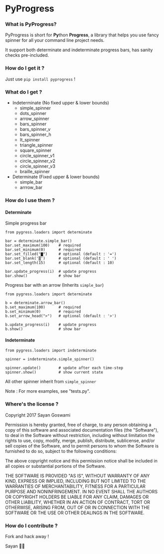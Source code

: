 # PyProgress

### What is PyProgress?

PyProgress is short for **Py**thon **Progress**, a library that helps you use fancy spinner for all your command line project needs.

It support both determinate and indeterminate progress bars, has sanity checks pre-included.

### How do I get it ?

Just use `pip install pyprogress` !

### What do I get ?

- Indeterminate (No fixed upper & lower bounds)
    + simple_spinner
    + dots_spinner
    + arrow_spinner
    + bars_spinner
    + bars_spinner_v
    + bars_spinner_h
    + lt_spinner
    + triangle_spinner
    + square_spinner
    + circle_spinner_v1
    + circle_spinner_v2
    + circle_spinner_v3
    + braille_spinner
- Determinate (Fixed upper & lower bounds)
    + simple_bar
    + arrrow_bar

### How do I use them ?

#### Determinate

Simple progress bar

    from pygress.loaders import determinate
    
    bar = determinate.simple_bar() 
    bar.set_maximum(100)    # required
    bar.set_minimum(0)      # required
    bar.set_filled("▇")     # optional (default : '=')
    bar.set_blank('▒')      # optional (default : ' ')
    bar.set_length(15)      # optional (default : 10)
    
    bar.update_progress(i)  # update progress
    bar.show()              # show bar

Progress bar with an arrow (Inherits `simple_bar`)

    from pygress.loaders import determinate
    
    b = determinate.arrow_bar()
    b.set_maximum(100)      # required
    b.set_minimum(0)        # required
    b.set_arrow_head(">")   # optional (default : '>')
    
    b.update_progress(i)    # update progress
    b.show()                # show bar


#### Indeterminate

    from pygress.loaders import indeterminate

    spinner = indeterminate.simple_spinner()
    
    spinner.update()        # update after each time-step
    spinner.show()          # show current state

All other spinner inherit from `simple_spinner`

Note : For more examples, see "tests.py".


### Where's the license ?

Copyright 2017 Sayan Goswami

Permission is hereby granted, free of charge, to any person obtaining a copy of this software and associated documentation files (the "Software"), to deal in the Software without restriction, including without limitation the rights to use, copy, modify, merge, publish, distribute, sublicense, and/or sell copies of the Software, and to permit persons to whom the Software is furnished to do so, subject to the following conditions:

The above copyright notice and this permission notice shall be included in all copies or substantial portions of the Software.

THE SOFTWARE IS PROVIDED "AS IS", WITHOUT WARRANTY OF ANY KIND, EXPRESS OR IMPLIED, INCLUDING BUT NOT LIMITED TO THE WARRANTIES OF MERCHANTABILITY, FITNESS FOR A PARTICULAR PURPOSE AND NONINFRINGEMENT. IN NO EVENT SHALL THE AUTHORS OR COPYRIGHT HOLDERS BE LIABLE FOR ANY CLAIM, DAMAGES OR OTHER LIABILITY, WHETHER IN AN ACTION OF CONTRACT, TORT OR OTHERWISE, ARISING FROM, OUT OF OR IN CONNECTION WITH THE SOFTWARE OR THE USE OR OTHER DEALINGS IN THE SOFTWARE.


### How do I contribute ?

Fork and hack away !



Sayan   ✌🏼

